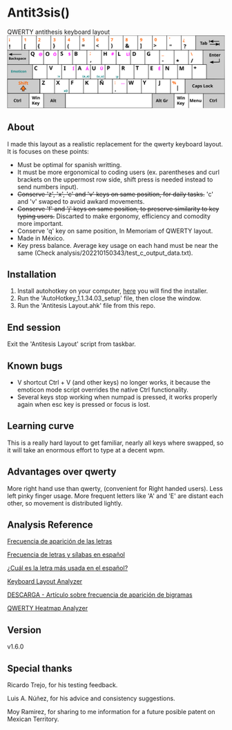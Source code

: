 # Antit3sis()

QWERTY antithesis keyboard layout
![ups, could not find that](https://raw.githubusercontent.com/PanicJoker03/antithesis-layout/946ed49d6327868d27d8c4d2e6649fbad480d2a0/keyboard%20layout.svg)

## About

I made this layout as a realistic replacement for the qwerty keyboard layout. It is focuses on these points:
* Must be optimal for spanish writting.
* It must be more ergonomical to coding users (ex. parentheses and curl brackets on the uppermost row side, shift press is needed instead to send numbers input).
* ~~Conserve 'z', 'x', 'c' and 'v' keys on same position, for daily tasks.~~ 'c' and 'v' swaped to avoid awkard movements.
* ~~Conserve 'f' and 'j' keys on same position, to preserve similarity to key typing users.~~ Discarted to make ergonomy, efficiency and comodity more important.
* Conserve 'q' key on same position, In Memoriam of QWERTY layout.
* Made in México.
* Key press balance. Average key usage on each hand must be near the same (Check analysis/202210150343/test_c_output_data.txt).

## Installation

1. Install autohotkey on your computer, [here](https://www.autohotkey.com/) you will find the installer.
2. Run the 'AutoHotkey_1.1.34.03_setup' file, then close the window.
3. Run the 'Antitesis Layout.ahk' file from this repo.

## End session

Exit the 'Antitesis Layout' script from taskbar.

## Known bugs

* V shortcut Ctrl + V (and other keys) no longer works, it because the emoticon mode script overrides the native Ctrl functionality.
* Several keys stop working when numpad is pressed, it works properly again when esc key is pressed or focus is lost.

## Learning curve

This is a really hard layout to get familiar, nearly all keys where swapped, so it will take an enormous effort to
type at a decent wpm.  

## Advantages over qwerty

More right hand use than qwerty, (convenient for Right handed users).
Less left pinky finger usage.
More frequent letters like 'A' and 'E' are distant each other, so movement is distributed lightly.

## Analysis Reference

[Frecuencia de aparición de las letras](https://es.wikipedia.org/wiki/Frecuencia_de_aparici%C3%B3n_de_letras#:~:text=Las%20consonantes%20m%C3%A1s%20frecuentes%20son,supera%20el%201%2C5%25)

[Frecuencia de letras y sílabas en español](https://www.solosequenosenada.com/2015/10/23/frecuencia-de-letras-y-de-silabas-en-espanol/)

[¿Cuál es la letra más usada en el español?](https://www.elespanol.com/curiosidades/lenguaje/cual-es-letra-mas-usada-espanol-castellano-abecedario/665933672_0.html)

[Keyboard Layout Analyzer](http://patorjk.com/keyboard-layout-analyzer/#/main)

[DESCARGA - Artículo sobre frecuencia de aparición de bigramas](https://dialnet.unirioja.es/descarga/articulo/122593.pdf)

[QWERTY Heatmap Analyzer](https://www.patrick-wied.at/projects/heatmap-keyboard/)

## Version

v1.6.0

## Special thanks

Ricardo Trejo, for his testing feedback.

Luis A. Núñez, for his advice and consistency suggestions.

Moy Ramirez, for sharing to me information for a future posible patent on Mexican Territory.
